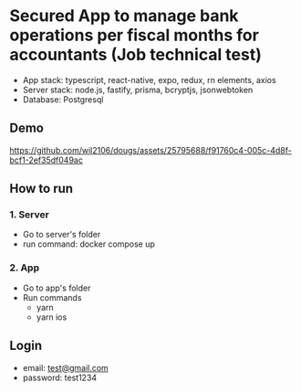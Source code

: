 # Secured App to manage bank operations per fiscal months for accountants (Job technical test)

- App stack: typescript, react-native, expo, redux, rn elements, axios
- Server stack: node.js, fastify, prisma, bcryptjs, jsonwebtoken
- Database: Postgresql

## Demo
https://github.com/wil2106/dougs/assets/25795688/f91760c4-005c-4d8f-bcf1-2ef35df049ac

## How to run
### 1. Server
- Go to server's folder
- run command: docker compose up
### 2. App
- Go to app's folder
- Run commands
  - yarn
  - yarn ios

## Login
 - email: test@gmail.com
 - password: test1234
